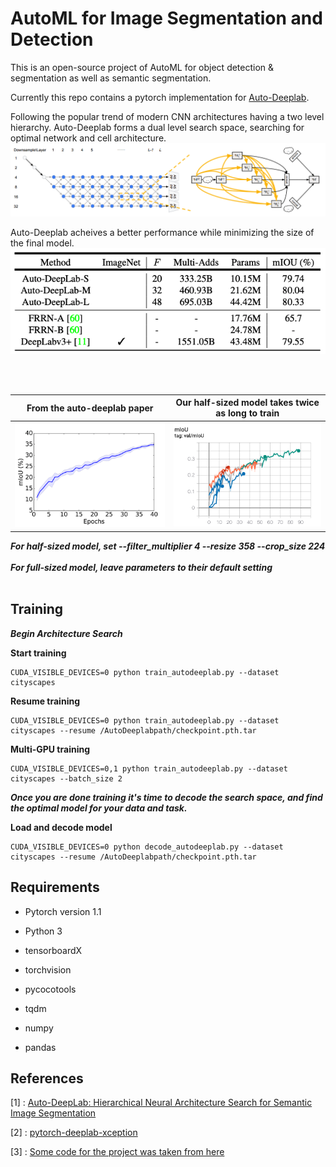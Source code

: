 # AutoML for Image Segmentation and Detection
This is an open-source project of AutoML for object detection & segmentation as well as semantic segmentation.

Currently this repo contains a pytorch implementation for [Auto-Deeplab](https://arxiv.org/abs/1901.02985). 


Following the popular trend of modern CNN architectures having a two level hierarchy. Auto-Deeplab forms a dual level search space, searching for optimal network and cell architecture.
![network and cell level search space](./images/networkandcell.png)




Auto-Deeplab acheives a better performance while minimizing the size of the final model.
![model results](./images/results.png)

<br/><br/>

From the auto-deeplab paper |  Our half-sized model takes twice as long to train
:---------------------------------------:|:-------------------------:
![paper mIOU](./images/valmIOUpaper.png) | ![our mIOU](./images/valmIOUours.png)

***For half-sized model, set --filter_multiplier 4 --resize 358 --crop_size 224***
<br/><br/>
***For full-sized model, leave parameters to their default setting***
<br/><br/>

## Training 

***Begin Architecture Search***

**Start training**
```
CUDA_VISIBLE_DEVICES=0 python train_autodeeplab.py --dataset cityscapes
```

**Resume training**
```
CUDA_VISIBLE_DEVICES=0 python train_autodeeplab.py --dataset cityscapes --resume /AutoDeeplabpath/checkpoint.pth.tar
```

**Multi-GPU training**
```
CUDA_VISIBLE_DEVICES=0,1 python train_autodeeplab.py --dataset cityscapes --batch_size 2
```

***Once you are done training it's time to decode the search space, and find the optimal model for your data and task.***


**Load and decode model**
```
CUDA_VISIBLE_DEVICES=0 python decode_autodeeplab.py --dataset cityscapes --resume /AutoDeeplabpath/checkpoint.pth.tar
```

## Requirements

* Pytorch version 1.1

* Python 3

* tensorboardX

* torchvision

* pycocotools

* tqdm

* numpy

* pandas

## References
[1] : [Auto-DeepLab: Hierarchical Neural Architecture Search for Semantic Image Segmentation](https://arxiv.org/abs/1901.02985)

[2] : [pytorch-deeplab-xception](https://github.com/jfzhang95/pytorch-deeplab-xception)

[3] : [Some code for the project was taken from here](https://github.com/MenghaoGuo/AutoDeeplab)